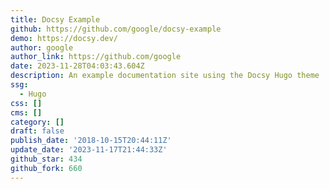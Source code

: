 ```yaml
---
title: Docsy Example
github: https://github.com/google/docsy-example
demo: https://docsy.dev/
author: google
author_link: https://github.com/google
date: 2023-11-28T04:03:43.604Z
description: An example documentation site using the Docsy Hugo theme
ssg:
  - Hugo
css: []
cms: []
category: []
draft: false
publish_date: '2018-10-15T20:44:11Z'
update_date: '2023-11-17T21:44:33Z'
github_star: 434
github_fork: 660
---
```

